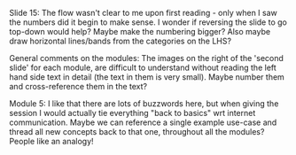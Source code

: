 Slide 15: The flow wasn't clear to me upon first reading - only when I saw the numbers did it begin to make sense. I wonder if reversing the slide to go top-down would help? Maybe make the numbering bigger? Also maybe draw horizontal lines/bands from the categories on the LHS? 

General comments on the modules: The images on the right of the 'second slide' for each module, are difficult to understand without reading the left hand side text in detail (the text in them is very small). Maybe number them and cross-reference them in the text?

Module 5: I like that there are lots of buzzwords here, but when giving the session I would actually tie everything "back to basics" wrt internet communication. Maybe we can reference a single example use-case and thread all new concepts back to that one, throughout all the modules? People like an analogy!



